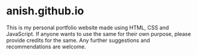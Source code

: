 # anish.github.io

This is my personal portfolio website made using HTML, CSS and JavaScript.
If anyone wants to use the same for their own purpose, please provide credits for the same.
Any further suggestions and recommendations are welcome.
